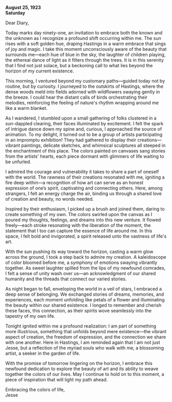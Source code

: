 
**August 25, 1923**  
**Saturday**  

Dear Diary,  

Today marks day ninety-one, an invitation to embrace both the known and the unknown as I recognize a profound shift occurring within me. The sun rises with a soft golden hue, draping Hastings in a warm embrace that sings of joy and magic. I take this moment unconsciously aware of the beauty that surrounds me—each hue of blue in the sky, the laughter of children playing, the ethereal dance of light as it filters through the trees. It is in this serenity that I find not just solace, but a beckoning call to what lies beyond the horizon of my current existence.

This morning, I ventured beyond my customary paths—guided today not by routine, but by curiosity. I journeyed to the outskirts of Hastings, where the dense woods meld into fields adorned with wildflowers swaying gently in the breeze. I could hear the distant calls of birds orchestrating their melodies, reinforcing the feeling of nature's rhythm wrapping around me like a warm blanket.

As I wandered, I stumbled upon a small gathering of folks clustered in a sun-dappled clearing, their faces illuminated by excitement. I felt the spark of intrigue dance down my spine and, curious, I approached the source of animation. To my delight, it turned out to be a group of artists participating in an impromptu exhibition! They had gathered to display their creations—vibrant paintings, delicate sketches, and whimsical sculptures all steeped in the enchantment of this place. The colors painted on canvases sang stories from the artists' hearts, each piece dormant with glimmers of life waiting to be unfurled.

I admired the courage and vulnerability it takes to share a part of oneself with the world. The rawness of their creations resonated with me, igniting a fire deep within—a recognition of how art can serve as an honest expression of one’s spirit, captivating and connecting others. Here, among strangers, I felt an energy charge the air, binding us through a shared love of creation and beauty, no words needed.

Inspired by their enthusiasm, I picked up a brush and joined them, daring to create something of my own. The colors swirled upon the canvas as I poured my thoughts, feelings, and dreams into this new venture. It flowed freely—each stroke resonating with the liberation of the moment, the statement that I too can capture the essence of life around me. In this space, I felt bold and invigorated, a spirit released unto the vastness of life's art.

With the sun pushing its way toward the horizon, casting a warm glow across the ground, I took a step back to admire my creation. A kaleidoscope of color bloomed before me, a symphony of emotions swaying vibrantly together. As sweet laughter spilled from the lips of my newfound comrades, I felt a sense of unity wash over us—an acknowledgment of our shared humanity and the threads that connect our varied stories.

As night began to fall, enveloping the world in a veil of stars, I embraced a deep sense of belonging. We exchanged stories of dreams, memories, and experiences, each moment unfolding like petals of a flower and illuminating the beauty within our shared existence. I longed to remember and cherish these faces, this connection, as their spirits wove seamlessly into the tapestry of my own life.

Tonight ignited within me a profound realization: I am part of something more illustrious, something that unfolds beyond mere existence—the vibrant aspect of creation, the freedom of expression, and the connection we share with one another. Here in Hastings, I am reminded again that I am not just Jesse, but a reflection of the myriad souls who walk with me, a blossoming artist, a seeker in the garden of life.

With the promise of tomorrow lingering on the horizon, I embrace this newfound dedication to explore the beauty of art and its ability to weave together the colors of our lives. May I continue to hold on to this moment, a piece of inspiration that will light my path ahead.

Embracing the colors of life,  
Jesse
